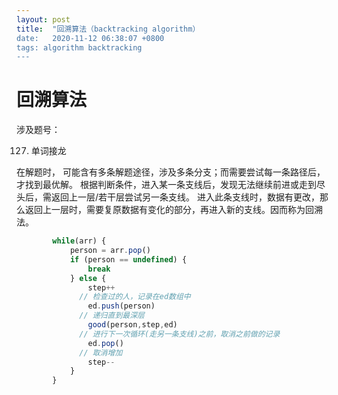 ```yaml
---
layout: post
title:  "回溯算法（backtracking algorithm）
date:   2020-11-12 06:38:07 +0800
tags: algorithm backtracking
---
```


# 回溯算法

涉及题号：

127. 单词接龙

在解题时， 可能含有多条解题途径，涉及多条分支；而需要尝试每一条路径后，才找到最优解。
根据判断条件，进入某一条支线后，发现无法继续前进或走到尽头后，需返回上一层/若干层尝试另一条支线。
进入此条支线时，数据有更改，那么返回上一层时，需要复原数据有变化的部分，再进入新的支线。因而称为回溯法。

```javascript
        while(arr) {
            person = arr.pop()
            if (person == undefined) {
                break
            } else {
                step++
              // 检查过的人，记录在ed数组中
                ed.push(person)
              // 递归直到最深层
                good(person,step,ed)
              // 进行下一次循环(走另一条支线)之前，取消之前做的记录
                ed.pop()
              // 取消增加
                step--
            }
        }
```





